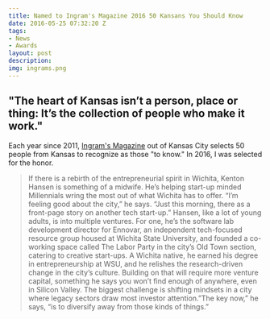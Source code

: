```yaml
---
title: Named to Ingram's Magazine 2016 50 Kansans You Should Know
date: 2016-05-25 07:32:20 Z
tags:
- News
- Awards
layout: post
description: 
img: ingrams.png
---
```


## "The heart of Kansas isn’t a person, place or thing: It’s the collection of people who make it work."

Each year since 2011, [Ingram's Magazine](http://ingrams.com/article/50-kansans-you-should-know-3/) out of Kansas City selects 50 people from Kansas to recognize as those "to know." In 2016, I was selected for the honor.

> If there is a rebirth of the entrepreneurial spirit in Wichita, Kenton Hansen is something of a midwife. He’s helping start-up minded Millennials wring the most out of what Wichita has to offer. “I’m feeling good about the city,” he says. “Just this morning, there as a front-page story on another tech start-up.” Hansen, like a lot of young adults, is into multiple ventures. For one, he’s the software lab development director for Ennovar, an independent tech-focused resource group housed at Wichita State University, and founded a co-working space called The Labor Party in the city’s Old Town section, catering to creative start-ups.
> A Wichita native, he earned his degree in entrepreneurship at WSU, and he relishes the research-driven change in the city’s culture. Building on that will require more venture capital, something he says you won’t find enough of anywhere, even in Silicon Valley. The biggest challenge is shifting mindsets in a city where legacy sectors draw most investor attention.”The key now,” he says, “is to diversify away from those kinds of things.”
